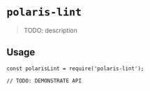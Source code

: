 # `polaris-lint`

> TODO: description

## Usage

```
const polarisLint = require('polaris-lint');

// TODO: DEMONSTRATE API
```
